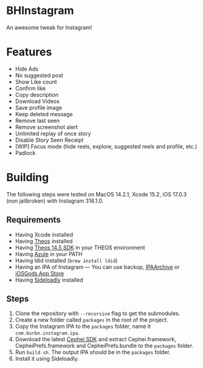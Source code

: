 # BHInstagram
An awesome tweak for Instagram!

# Features
- Hide Ads
- No suggested post
- Show Like count
- Confirm like
- Copy description
- Download Videos
- Save profile image
- Keep deleted message
- Remove last seen
- Remove screenshot alert
- Unlimited replay of once story
- Disable Story Seen Receipt
- [WIP] Focus mode (hide reels, explore, suggested reels and profile, etc.)
- Padlock

# Building
The following steps were tested on MacOS 14.2.1, Xcode 15.2, iOS 17.0.3 (non jailbroken) with Instagram 316.1.0.

## Requirements
- Having Xcode installed
- Having [Theos](https://theos.dev/docs/installation-macos) installed
- Having [Theos 14.5 SDK](https://github.com/theos/sdks) in your THEOS environment
- Having [Azule](https://github.com/Al4ise/Azule/wiki) in your PATH
- Having ldid installed (`brew install ldid`)
- Having an IPA of Instagram — You can use backup, [IPAArchive](https://ipaarchive.com/) or [iOSGods App Store](https://armconverter.com/decryptedappstore/us)
- Having [Sideloadly](https://sideloadly.io/) installed

## Steps
1. Clone the repository with `--recursive` flag to get the submodules.
2. Create a new folder called `packages` in the root of the project.
3. Copy the Instagram IPA to the `packages` folder, name it `com.burbn.instagram.ipa`.
4. Download the latest [Cephei SDK](https://github.com/hbang/libcephei/releases) and extract Cephei.framework, CepheiPrefs.framework and CepheiPrefs.bundle to the `packages` folder.
5. Run `build.sh`. The output IPA should be in the `packages` folder.
6. Install it using Sideloadly.